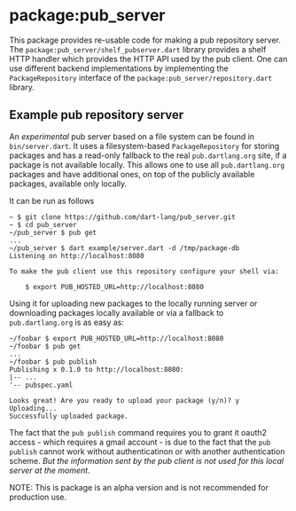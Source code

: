 package:pub_server
================

This package provides re-usable code for making a pub repository server. The
`package:pub_server/shelf_pubserver.dart` library provides a shelf HTTP handler
which provides the HTTP API used by the pub client. One can use different
backend implementations by implementing the `PackageRepository` interface of
the `package:pub_server/repository.dart` library.

Example pub repository server
-----------------------------------------

An *experimental* pub server based on a file system can be found in
`bin/server.dart`. It uses a filesystem-based `PackageRepository` for storing
packages and has a read-only fallback to the real `pub.dartlang.org` site,
if a package is not available locally. This allows one to use all
`pub.dartlang.org` packages and have additional ones, on top of the publicly
available packages, available only locally.

It can be run as follows
```
~ $ git clone https://github.com/dart-lang/pub_server.git
~ $ cd pub_server
~/pub_server $ pub get
...
~/pub_server $ dart example/server.dart -d /tmp/package-db
Listening on http://localhost:8080

To make the pub client use this repository configure your shell via:

    $ export PUB_HOSTED_URL=http://localhost:8080
```

Using it for uploading new packages to the locally running server or downloading
packages locally available or via a fallback to `pub.dartlang.org` is as easy
as:

```
~/foobar $ export PUB_HOSTED_URL=http://localhost:8080
~/foobar $ pub get
...
~/foobar $ pub publish
Publishing x 0.1.0 to http://localhost:8080:
|-- ...
'-- pubspec.yaml

Looks great! Are you ready to upload your package (y/n)? y
Uploading...
Successfully uploaded package.
```

The fact that the `pub publish` command requires you to grant it oauth2 access -
which requires a gmail account - is due to the fact that the `pub publish`
cannot work without authenticatinon or with another authentication scheme.
*But the information sent by the pub client is not used for this local server
at the moment*.


NOTE: This is package is an alpha version and is not recommended for production
use.

